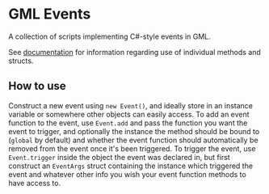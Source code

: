 # GML Events
A collection of scripts implementing C#-style events in GML.

See [documentation](DOCS.md) for information regarding use of individual methods and structs.



## How to use
Construct a new event using `new Event()`, and ideally store in an instance variable or somewhere other objects can easily access. To add an event function to the event, use `Event.add` and pass the function you want the event to trigger, and optionally the instance the method should be bound to (`global` by default) and whether the event function should automatically be removed from the event once it's been triggered. To trigger the event, use `Event.trigger` inside the object the event was declared in, but first construct an `EventArgs` struct containing the instance which triggered the event and whatever other info you wish your event function methods to have access to.

